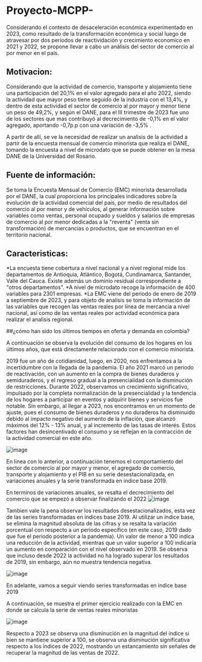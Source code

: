# Proyecto-MCPP-
Considerando el contexto de desaceleración económica experimentado en 2023, como resultado de la transformación económica y social luego de atravesar por dos periodos de reactividación y crecimiento economico en 2021 y 2022, se propone llevar a cabo un análisis del sector de comercio al por menor en el país.

## Motivacion:
Considerando que la actividad de comercio, transporte y alojamiento tiene una participación del 20,1% en el valor agregado para el año 2022, siendo la actividad que mayor peso tiene seguido de la industria con el 13,4%, y dentro de esta actividad el sector de comercio al por mayor y menor tiene un peso de 49,2%,  y según el DANE, para el III trimestre de 2023 fue uno de los sectores que mas contribuyó al decrecimiento de -0,1% en el valor agregado, aportando -0,7p.p con una variación de -3,5% . 

A partir de allí, se ve la necesidad de realizar un analisis de la actividad a partir de la encuesta mensual de comercio minorista que realiza el DANE, tomando la encuesta a nivel de microdato que se puede obtener en la mesa DANE de la Universidad del Rosario. 

## Fuente de información:
Se toma la Encuesta Mensual de Comercio (EMC) minorista desarrollada por el DANE, la cual proporciona los principales indicadores sobre la evolución de la actividad comercial del país, por medio de resultados del comercio al por menor y de vehículos, al generar información sobre variables como ventas, personal ocupado y sueldos y salarios de empresas de comercio al por menor dedicadas a la "reventa" (venta sin transformación) de mercancías o productos, que se encuentran en el territorio nacional.

## Caracteristicas:

*La encuesta tiene cobertura a nivel nacional y a nivel regional mide los departamentos de Antioquia, Atlántico, Bogotá, Cundinamarca, Santander, Valle del Cauca. Existe además un dominio residual correspondiente a "otros departamentos".
*A nivel de microdato recoge la información de 400 variables para 2301 empresas. 
*La EMC viene del periodo de enero de 2019 a septiembre de 2023, y para objeto de analisis se toma la información de las variables que recogen las ventas reales por linea de mercancia a nivel nacional, así como de las ventas reales por actividad económica para realizar el analisis regional.

##¿cómo han sido los últimos tiempos en oferta y demanda en colombia?

A continuación se observa la evolución del consumo de los hogares en los últimos años, que está directamente relacionado con el comercio minorista. 

2019 fue un año de cotidianidad, luego, en 2020, nos enfrentamos a la incertidumbre con la llegada de la pandemia. El año 2021 marcó un periodo de reactivación, con un aumento en la compra de bienes duraderos y semiduraderos, y el regreso gradual a la presencialidad con la disminución de restricciones. Durante 2022, observamos un crecimiento significativo, impulsado por la completa normalización de la presencialidad y la tendencia de los hogares a participar en eventos y adquirir bienes y servicios fue notable. Sin embargo, al llegar a 2023, nos encontramos en un momento de ajuste, pues el consumo de bienes duraderos y no duraderos ha disminuido debido al impacto negativo del aumento de la inflación, que alcanzó máximos del 12% - 13% anual, y al incremento de las tasas de interés. Estos factores han desincentivado el consumo y se reflejan en la contracción de la actividad comercial en este año.

![image](https://github.com/nicoletl/Proyecto-MCPP-/assets/69484970/4879840d-94d6-4357-8ecb-e352977df5b3)

En linea con lo anterior, a continuación tenemos el comportamiento del sector de comercio al por mayor y menor, el agregado de comercio, transporte y alojamiento y el PIB en su serie desestacionalizada, en variaciones anuales y la serie transformada en indice base 2019.

En terminos de variaciones anuales, se resalta el decrecimiento del comercio que se empezó a observar finalizando el 2022
![image](https://github.com/nicoletl/Proyecto-MCPP-/assets/69484970/8e56a0a6-1f64-45b4-b7ea-1de65078dcea)

Tambien vale la pena observar los resultados desestacionalizados, esta vez de las series transformadas en índices base 2019. Al utilizar un índice base, se elimina la magnitud absoluta de las cifras y se resalta la variación porcentual con respecto a un período específico (en este caso, 2019 dado que fue el periodo posterior a la pandemia). Un valor de menor a 100 indica una reducción de la actividad, mientras que un valor superior a 100 indicaría un aumento en comparación con el nivel observado en 2019. Se observa que incluso desde 2022 la actividad no ha logrado superar los resultados de 2019, sin embargo, aún no muestra tendencia negativa. 

![image](https://github.com/nicoletl/Proyecto-MCPP-/assets/69484970/93824a03-bcdb-43b4-a800-e4b17176f52f)

En adelante, vamos a seguir viendo series transformadas en indice base 2019

A continuación, se muestra el primer ejercicio realizado con la EMC en donde se calcula la serie de ventas reales minoristas 

![image](https://github.com/nicoletl/Proyecto-MCPP-/assets/69484970/117d5d35-66e9-4475-8895-f1a4ae7c4615)

Respecto a 2023 se observa una disminución en la magnitud del índice si bien se mantiene superior a 100, se observa una disminución significativa respecto a los indices de 2022, mostrando un estancamiento sin señales de recuperar la magnitud de las ventas de 2022. 

